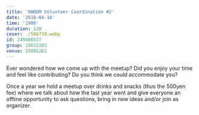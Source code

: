 ```yaml
---
title: 'OWDDM Volunteer Coordination #2'
date: '2018-04-16'
time: '1900'
duration: 120
cover: ./506739.webp
id: 249406527
group: 15632202
venue: 25085262
---
```


Ever wondered how we come up with the meetup? Did you enjoy your time and feel like contributing? Do you think we could accommodate you?

Once a year we hold a meetup over drinks and snacks (thus the 500yen fee) where we talk about how the last year went and give everyone an
offline opportunity to ask questions, bring in new ideas and/or join as organizer.
